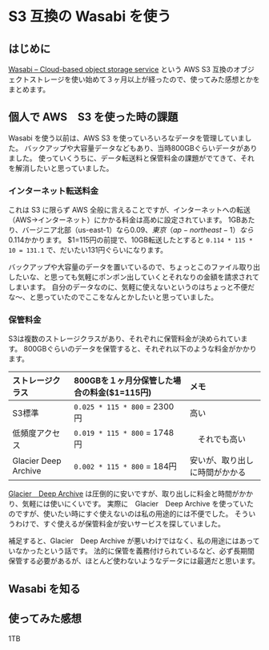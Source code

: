 # S3 互換の Wasabi を使う

## はじめに

[Wasabi – Cloud-based object storage service](https://wasabi.com/) という AWS S3 互換のオブジェクトストレージを使い始めて３ヶ月以上が経ったので、使ってみた感想とかをまとめます。



## 個人で AWS　S3 を使った時の課題

Wasabi を使う以前は、AWS S3 を使っていろいろなデータを管理していました。
バックアップや大容量データなどもあり、当時800GBぐらいデータがありました。
使っていくうちに、データ転送料と保管料金の課題がでてきて、それを解消したいと思っていました。

### インターネット転送料金

これは S3 に限らず AWS 全般に言えることですが、インターネットへの転送（AWS→インターネット）にかかる料金は高めに設定されています。
1GBあたり、バージニア北部（us-east-1）なら$0.09、東京（ap-northeast-1）なら$0.114かかります。
$1=115円の前提で、10GB転送したとすると `0.114 * 115 * 10 = 131.1` で、だいたい131円ぐらいになります。

バックアップや大容量のデータを置いているので、ちょっとこのファイル取り出したいな、と思っても気軽にポンポン出していくとそれなりの金額を請求されてしまいます。
自分のデータなのに、気軽に使えないというのはちょっと不便だな〜、と思っていたのでここをなんとかしたいと思っていました。

### 保管料金

S3は複数のストレージクラスがあり、それぞれに保管料金が決められています。
800GBぐらいのデータを保管すると、それぞれ以下のような料金がかかります。

| ストレージクラス          | 800GBを１ヶ月分保管した場合の料金($1=115円) | メモ                     |
|:---------------------|:--------------------------------------|:-----------------------|
| S3標準               | `0.025 * 115 * 800` = 2300円           | 高い                    |
| 低頻度アクセス          | `0.019 * 115 * 800` = 1748円          |　それでも高い               |
| Glacier Deep Archive | `0.002 * 115 * 800` = 184円           | 安いが、取り出しに時間がかかる |

[Glacier　Deep Archive](https://aws.amazon.com/jp/blogs/news/new-amazon-s3-storage-class-glacier-deep-archive/) は圧倒的に安いですが、取り出しに料金と時間がかかり、気軽には使いにくいです。
実際に　Glacier　Deep Archive を使っていたのですが、使いたい時にすぐ使えないのは私の用途的には不便でした。
そういうわけで、すぐ使えるが保管料金が安いサービスを探していました。

補足すると、Glacier　Deep Archive が悪いわけではなく、私の用途にはあっていなかったという話です。
法的に保管を義務付けられているなど、必ず長期間保管する必要があるが、ほとんど使わないようなデータには最適だと思います。


## Wasabi を知る





## 使ってみた感想

1TB 
